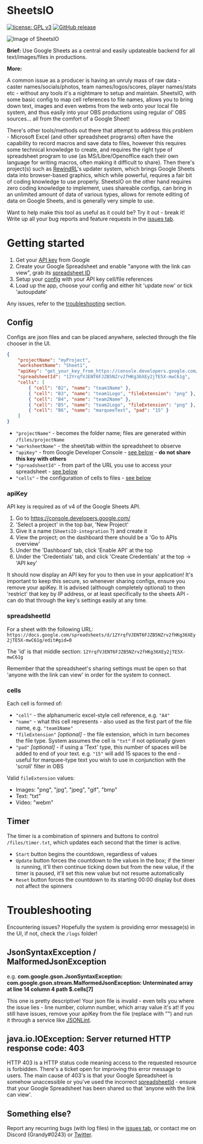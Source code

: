 # SheetsIO
[![license: GPL v3](https://img.shields.io/badge/License-GPL%20v3-blue.svg)](https://www.gnu.org/licenses/gpl-3.0)
[![GitHub release](https://img.shields.io/github/release/GrandyB/SheetsIO.svg)](https://github.com/GrandyB/SheetsIO/releases)

![Image of SheetsIO](https://github.com/GrandyB/SheetsIO/blob/master/.github/ui_screenshot.png)

**Brief:**
Use Google Sheets as a central and easily updateable backend for all text/images/files in productions.

**More:**

A common issue as a producer is having an unruly mass of raw data - caster names/socials/photos, team names/logos/scores, player names/stats etc - without any tools it's a nightmare to setup and maintain. SheetsIO, with some basic config to map cell references to file names, allows you to bring down text, images and even webms from the web onto your local file system, and thus easily into your OBS productions using regular ol' OBS sources... all from the comfort of a Google Sheet!

There's other tools/methods out there that attempt to address this problem - Microsoft Excel (and other spreadsheet programs) often have the capability to record macros and save data to files, however this requires some technical knowledge to create, and requires the right type of spreadsheet program to use (as MS/Libre/Openoffice each their own language for writing macros, often making it difficult to share). Then there's project(s) such as [RewindRL](https://github.com/rewindrl/updater)'s updater system, which brings Google Sheets data into browser-based graphics, which while powerful, requires a fair bit of coding knowledge to use properly. SheetsIO on the other hand requires zero coding knowledge to implement, uses shareable configs, can bring in an unlimited amount of data of various types, allows for remote editing of data on Google Sheets, and is generally very simple to use.

Want to help make this tool as useful as it could be? Try it out - break it! Write up all your bug reports and feature requests in the [issues tab](https://github.com/GrandyB/SheetsIO/issues).

# Getting started

1. Get your [API key](#apikey) from Google
1. Create your Google Spreadsheet and enable "anyone with the link can view", grab its [spreadsheet ID](#spreadsheetid)
1. Setup your [config](#config) with your API key cell/file references
1. Load up the app, choose your config and either hit 'update now' or tick 'autoupdate'

Any issues, refer to the [troubleshooting](#troubleshooting) section.

## Config

Configs are json files and can be placed anywhere, selected through the file chooser in the UI.

```json
{
	"projectName": "myProject",
	"worksheetName": "Sheet1",
	"apiKey": "get_your_key_from_https://console.developers.google.com/",
	"spreadsheetId": "12YrqfVJENT6FJZB5NZrv2fHKg36XEy2jTE5X-mwC61g",
	"cells": [
		{ "cell": "B2", "name": "team1Name" },
		{ "cell": "B3", "name": "team1Logo", "fileExtension": "png" },
		{ "cell": "B4", "name": "team2Name" },
		{ "cell": "B5", "name": "team2Logo", "fileExtension": "png" },
		{ "cell": "B6", "name": "marqueeText", "pad": "15" }
	]
}
```

- `"projectName"` - becomes the folder name; files are generated within `/files/projectName`
- `"worksheetName"` - the sheet/tab within the spreadsheet to observe
- `"apiKey"` - from Google Developer Console - [see below](#apikey) - **do not share this key with others**
- `"spreadsheetId"` - from part of the URL you use to access your spreadsheet - [see below](#spreadsheetid)
- `"cells"` - the configuration of cells to files - [see below](#cells)

### apiKey
API key is required as of v4 of the Google Sheets API. 

1. Go to https://console.developers.google.com/
1. 'Select a project' in the top bar, 'New Project'
1. Give it a name (`SheetsIO-integration` ?) and create it
1. View the project; on the dashboard there should be a 'Go to APIs overview'
1. Under the 'Dashboard' tab, click 'Enable API' at the top
1. Under the 'Credentials' tab, and click 'Create Credentials' at the top -> 'API key'

It should now display an API key for you to then use in your application! It's important to keep this secure, so whenever sharing configs, ensure you remove your apiKey.
It is advised (although completely optional) to then 'restrict' that key by IP address, or at least specifically to the sheets API - can do that through the key's settings easily at any time.

### spreadsheetId
For a sheet with the following URL:
```https://docs.google.com/spreadsheets/d/12YrqfVJENT6FJZB5NZrv2fHKg36XEy2jTE5X-mwC61g/edit#gid=0```

The 'id' is that middle section:
```12YrqfVJENT6FJZB5NZrv2fHKg36XEy2jTE5X-mwC61g```

Remember that the spreadsheet's sharing settings must be open so that 'anyone with the link can view' in order for the system to connect.

### cells
Each cell is formed of:

- `"cell"` - the alphanumeric excel-style cell reference, e.g. `"A4"`
- `"name"` - what this cell represents - also used as the first part of the file name, e.g. `"team1Name"`
- `"fileExtension"` _[optional]_ - the file extension, which in turn becomes the file type. System assumes the cell is `"txt"` if not optionally given
- `"pad"` _[optional]_ - if using a 'Text' type, this number of spaces will be added to end of your text. e.g. `"15"` will add 15 spaces to the end - useful for marquee-type text you wish to use in conjunction with the 'scroll' filter in OBS

Valid `fileExtension` values:
- Images: "png", "jpg", "jpeg", "gif", "bmp"
- Text: "txt"
- Video: "webm"

## Timer

The timer is a combination of spinners and buttons to control `/files/timer.txt`, which updates each second that the timer is active.

- `Start` button begins the countdown, regardless of values
- `Update` button forces the countdown to the values in the box; if the timer is running, it'll then continue ticking down but from the new value, if the timer is paused, it'll set this new value but not resume automatically
- `Reset` button forces the countdown to its starting 00:00 display but does not affect the spinners

# Troubleshooting
Encountering issues? Hopefully the system is providing error message(s) in the UI, if not, check the `/logs` folder!

## JsonSyntaxException / MalformedJsonException 
e.g. **com.google.gson.JsonSyntaxException: com.google.gson.stream.MalformedJsonException: Unterminated array at line 14 column 4 path $.cells[7]**

This one is pretty descriptive! Your json file is invalid - even tells you where the issue lies - line number, column number, which array value it's at!
If you still have issues, remove your apiKey from the file (replace with "") and run it through a service like [JSONLint](https://jsonlint.com/).

## java.io.IOException: Server returned HTTP response code: 403
HTTP 403 is a HTTP status code meaning access to the requested resource is forbidden. There's a ticket open for improving this error message to users.
The main cause of 403's is that your Google Spreadsheet is somehow unaccessible or you've used the incorrect [spreadsheetId](#spreadsheetid) - ensure that your Google Spreadsheet has been shared so that 'anyone with the link can view'.

## Something else?
Report any recurring bugs (with log files) in the [issues tab](https://github.com/GrandyB/SheetsIO/issues), or contact me on Discord (Grandy#0243) or [Twitter](https://twitter.com/GrandyB93).
